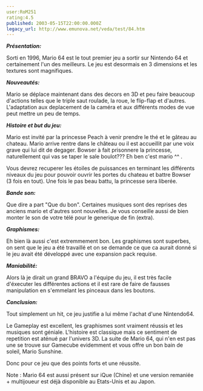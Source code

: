 ```yaml
---
user:RoM251
rating:4.5
published: 2003-05-15T22:00:00.000Z
legacy_url: http://www.emunova.net/veda/test/84.htm
---
```

**_Présentation:_**  

Sorti en 1996, Mario 64 est le tout premier jeu a sortir sur Nintendo 64 et certainement l'un des meilleurs. Le jeu est desormais en 3 dimensions et les textures sont magnifiques.  

  

**_Nouveautés:_**  

Mario se déplace maintenant dans des decors en 3D et peu faire beaucoup d'actions telles que le triple saut roulade, la roue, le flip-flap et d'autres. L'adaptation aux deplacement de la caméra et aux différents modes de vue peut mettre un peu de temps.  

  

**_Histoire et but du jeu:_**  

Mario est invité par la princesse Peach à venir prendre le thé et le gâteau au chateau. Mario arrive rentre dans le château ou il est accueillit par une voix grave qui lui dit de degager. Bowser à fait prisonnere la princesse, naturellement qui vas se taper le sale boulot??? Eh ben c'est mario ^^ .  

Vous devrez recuperer les étoiles de puissances en terminant les différents niveaux du jeu pour pouvoir ouvrir les portes du chateau et battre Bowser (3 fois en tout). Une fois le pas beau battu, la princesse sera liberée.  

  

**_Bande son:_**  

Que dire a part "Que du bon". Certaines musiques sont des reprises des anciens mario et d'autres sont nouvelles. Je vous conseille aussi de bien monter le son de votre télé pour le generique de fin (extra).  

  

**_Graphismes:_**  

Eh bien là aussi c'est extremmement bon. Les graphismes sont superbes, on sent que le jeu a été travaillé et on se demande ce que ca aurait donné si le jeu avait été développé avec une expansion pack requise.  

  

**_Maniabilité:_**  

Alors là je dirait un grand BRAVO a l'équipe du jeu, il est très facile d'éxecuter les différentes actions et il est rare de faire de fausses manipulation en s'emmelant les pinceaux dans les boutons.  

  

**_Conclusion:_**  

Tout simplement un hit, ce jeu justifie a lui même l'achat d'une Nintendo64\.  

Le Gameplay est excellent, les graphismes sont vraiment réussis et les musiques sont géniale. L'histoire est classique mais ce sentiment de repetition est aténué par l'univers 3D. La suite de Mario 64, qui n'en est pas une se trouve sur Gamecube evidemment et vous offre un bon bain de soleil, Mario Sunshine.  

Donc pour ce jeu que des points forts et une réussite.  

  

Note : Mario 64 est aussi présent sur iQue (Chine) et une version remaniée + multijoueur est déjà disponible au Etats-Unis et au Japon.